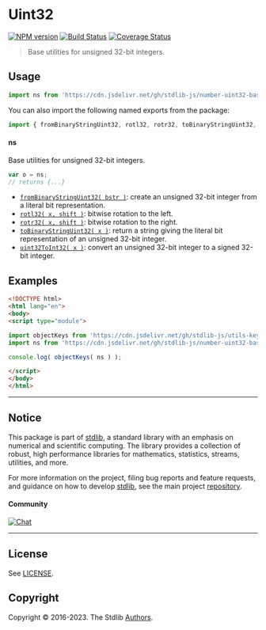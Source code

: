 <!--

@license Apache-2.0

Copyright (c) 2018 The Stdlib Authors.

Licensed under the Apache License, Version 2.0 (the "License");
you may not use this file except in compliance with the License.
You may obtain a copy of the License at

   http://www.apache.org/licenses/LICENSE-2.0

Unless required by applicable law or agreed to in writing, software
distributed under the License is distributed on an "AS IS" BASIS,
WITHOUT WARRANTIES OR CONDITIONS OF ANY KIND, either express or implied.
See the License for the specific language governing permissions and
limitations under the License.

-->

# Uint32

[![NPM version][npm-image]][npm-url] [![Build Status][test-image]][test-url] [![Coverage Status][coverage-image]][coverage-url] <!-- [![dependencies][dependencies-image]][dependencies-url] -->

> Base utilities for unsigned 32-bit integers.



<section class="usage">

## Usage

```javascript
import ns from 'https://cdn.jsdelivr.net/gh/stdlib-js/number-uint32-base@esm/index.mjs';
```

You can also import the following named exports from the package:

```javascript
import { fromBinaryStringUint32, rotl32, rotr32, toBinaryStringUint32, uint32ToInt32 } from 'https://cdn.jsdelivr.net/gh/stdlib-js/number-uint32-base@esm/index.mjs';
```

#### ns

Base utilities for unsigned 32-bit integers.

```javascript
var o = ns;
// returns {...}
```

<!-- <toc pattern="*"> -->

<div class="namespace-toc">

-   <span class="signature">[`fromBinaryStringUint32( bstr )`][@stdlib/number/uint32/base/from-binary-string]</span><span class="delimiter">: </span><span class="description">create an unsigned 32-bit integer from a literal bit representation.</span>
-   <span class="signature">[`rotl32( x, shift )`][@stdlib/number/uint32/base/rotl]</span><span class="delimiter">: </span><span class="description">bitwise rotation to the left.</span>
-   <span class="signature">[`rotr32( x, shift )`][@stdlib/number/uint32/base/rotr]</span><span class="delimiter">: </span><span class="description">bitwise rotation to the right.</span>
-   <span class="signature">[`toBinaryStringUint32( x )`][@stdlib/number/uint32/base/to-binary-string]</span><span class="delimiter">: </span><span class="description">return a string giving the literal bit representation of an unsigned 32-bit integer.</span>
-   <span class="signature">[`uint32ToInt32( x )`][@stdlib/number/uint32/base/to-int32]</span><span class="delimiter">: </span><span class="description">convert an unsigned 32-bit integer to a signed 32-bit integer.</span>

</div>

<!-- </toc> -->

</section>

<!-- /.usage -->

<section class="examples">

## Examples

<!-- TODO: better examples -->

<!-- eslint no-undef: "error" -->

```html
<!DOCTYPE html>
<html lang="en">
<body>
<script type="module">

import objectKeys from 'https://cdn.jsdelivr.net/gh/stdlib-js/utils-keys@esm/index.mjs';
import ns from 'https://cdn.jsdelivr.net/gh/stdlib-js/number-uint32-base@esm/index.mjs';

console.log( objectKeys( ns ) );

</script>
</body>
</html>
```

</section>

<!-- /.examples -->

<!-- Section for related `stdlib` packages. Do not manually edit this section, as it is automatically populated. -->

<section class="related">

</section>

<!-- /.related -->

<!-- Section for all links. Make sure to keep an empty line after the `section` element and another before the `/section` close. -->


<section class="main-repo" >

* * *

## Notice

This package is part of [stdlib][stdlib], a standard library with an emphasis on numerical and scientific computing. The library provides a collection of robust, high performance libraries for mathematics, statistics, streams, utilities, and more.

For more information on the project, filing bug reports and feature requests, and guidance on how to develop [stdlib][stdlib], see the main project [repository][stdlib].

#### Community

[![Chat][chat-image]][chat-url]

---

## License

See [LICENSE][stdlib-license].


## Copyright

Copyright &copy; 2016-2023. The Stdlib [Authors][stdlib-authors].

</section>

<!-- /.stdlib -->

<!-- Section for all links. Make sure to keep an empty line after the `section` element and another before the `/section` close. -->

<section class="links">

[npm-image]: http://img.shields.io/npm/v/@stdlib/number-uint32-base.svg
[npm-url]: https://npmjs.org/package/@stdlib/number-uint32-base

[test-image]: https://github.com/stdlib-js/number-uint32-base/actions/workflows/test.yml/badge.svg?branch=main
[test-url]: https://github.com/stdlib-js/number-uint32-base/actions/workflows/test.yml?query=branch:main

[coverage-image]: https://img.shields.io/codecov/c/github/stdlib-js/number-uint32-base/main.svg
[coverage-url]: https://codecov.io/github/stdlib-js/number-uint32-base?branch=main

<!--

[dependencies-image]: https://img.shields.io/david/stdlib-js/number-uint32-base.svg
[dependencies-url]: https://david-dm.org/stdlib-js/number-uint32-base/main

-->

[chat-image]: https://img.shields.io/gitter/room/stdlib-js/stdlib.svg
[chat-url]: https://app.gitter.im/#/room/#stdlib-js_stdlib:gitter.im

[stdlib]: https://github.com/stdlib-js/stdlib

[stdlib-authors]: https://github.com/stdlib-js/stdlib/graphs/contributors

[umd]: https://github.com/umdjs/umd
[es-module]: https://developer.mozilla.org/en-US/docs/Web/JavaScript/Guide/Modules

[deno-url]: https://github.com/stdlib-js/number-uint32-base/tree/deno
[umd-url]: https://github.com/stdlib-js/number-uint32-base/tree/umd
[esm-url]: https://github.com/stdlib-js/number-uint32-base/tree/esm
[branches-url]: https://github.com/stdlib-js/number-uint32-base/blob/main/branches.md

[stdlib-license]: https://raw.githubusercontent.com/stdlib-js/number-uint32-base/main/LICENSE

<!-- <toc-links> -->

[@stdlib/number/uint32/base/from-binary-string]: https://github.com/stdlib-js/number-uint32-base-from-binary-string/tree/esm

[@stdlib/number/uint32/base/rotl]: https://github.com/stdlib-js/number-uint32-base-rotl/tree/esm

[@stdlib/number/uint32/base/rotr]: https://github.com/stdlib-js/number-uint32-base-rotr/tree/esm

[@stdlib/number/uint32/base/to-binary-string]: https://github.com/stdlib-js/number-uint32-base-to-binary-string/tree/esm

[@stdlib/number/uint32/base/to-int32]: https://github.com/stdlib-js/number-uint32-base-to-int32/tree/esm

<!-- </toc-links> -->

</section>

<!-- /.links -->
